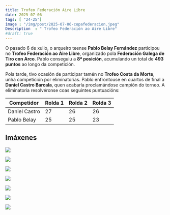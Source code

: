 ```yaml
---
title: Trofeo Federación Aire Libre
date: 2025-07-06
tags: [ "24-25"]
image : "/img/post/2025-07-06-copafederacion.jpeg"
Description  : " Trofeo Federación ao Aire Libre"
#draft: true 
---
```



O pasado 6 de xullo, o arqueiro teense **Pablo Belay Fernández** participou no **Trofeo Federación ao Aire Libre**, organizado pola **Federación Galega de Tiro con Arco**. Pablo conseguiu a **8ª posición**, acumulando un total de **493 puntos** ao longo da competición.

Pola tarde, tivo ocasión de participar tamén no **Trofeo Costa da Morte**, unha competición por eliminatorias. Pablo enfrontouse en cuartos de final a **Daniel Castro Barcala**, quen acabaría proclamándose campión do torneo. A eliminatoria resolvéronse coas seguintes puntuacións:

| Competidor     | Rolda 1 | Rolda 2 | Rolda 3 |
|----------------|---------|---------|---------|
| Daniel Castro  | 27      | 26      | 26      |
| Pablo Belay    | 25      | 25      | 23      |

## Imáxenes

![](../2025-07-06-copa-federacion/01.jpeg)


![](../2025-07-06-copa-federacion/02.jpeg)

![](../2025-07-06-copa-federacion/03.jpeg)

![](../2025-07-06-copa-federacion/04.jpeg)

![](../2025-07-06-copa-federacion/05.jpeg)


![](../2025-07-06-copa-federacion/06.jpeg)

![](../2025-07-06-copa-federacion/07.jpeg)

 

<!-- 

![](../2025-02-22-adarve-social/05.jpeg)

![](../2025-02-22-adarve-social/06.jpeg)

![](../2025-02-22-adarve-social/06_.jpeg)

![](../2025-02-22-adarve-social/07.jpeg)

![](../2025-02-22-adarve-social/07_.jpeg)

![](../2025-02-22-adarve-social/08.jpeg)

![](../2025-02-22-adarve-social/09.jpeg)

![](../2025-02-22-adarve-social/10.jpeg)

![](../2025-02-22-adarve-social/11.jpeg)

![](../2025-02-22-adarve-social/11_.jpeg)

![](../2025-02-22-adarve-social/12.jpeg)

![](../2025-02-22-adarve-social/13.jpeg)

![](../2025-02-22-adarve-social/14.jpeg)

![](../2025-02-22-adarve-social/15.jpeg)

![](../2025-02-22-adarve-social/16.jpeg)


![](../2025-02-22-adarve-social/17.jpeg)

![](../2025-02-22-adarve-social/18.jpeg)

![](../2025-02-22-adarve-social/19.jpeg)

![](../2025-02-22-adarve-social/20.jpeg)

-->